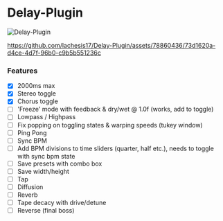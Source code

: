 # Delay-Plugin
![Delay-Plugin](https://github.com/lachesis17/Delay-Plugin/assets/78860436/0b7dbd1e-908f-474e-bd5e-bd10b88657e5)

https://github.com/lachesis17/Delay-Plugin/assets/78860436/73d1620a-d4ce-4d7f-96b0-c9b5b551236c

### Features

- [x] 2000ms max
- [x] Stereo toggle
- [x] Chorus toggle
- [ ] 'Freeze' mode with feedback & dry/wet @ 1.0f (works, add to toggle)
- [ ] Lowpass / Highpass
- [ ] Fix popping on toggling states & warping speeds (tukey window)
- [ ] Ping Pong
- [ ] Sync BPM
- [ ] Add BPM divisions to time sliders (quarter, half etc.), needs to toggle with sync bpm state
- [ ] Save presets with combo box
- [ ] Save width/height
- [ ] Tap
- [ ] Diffusion
- [ ] Reverb
- [ ] Tape decacy with drive/detune
- [ ] Reverse (final boss)
